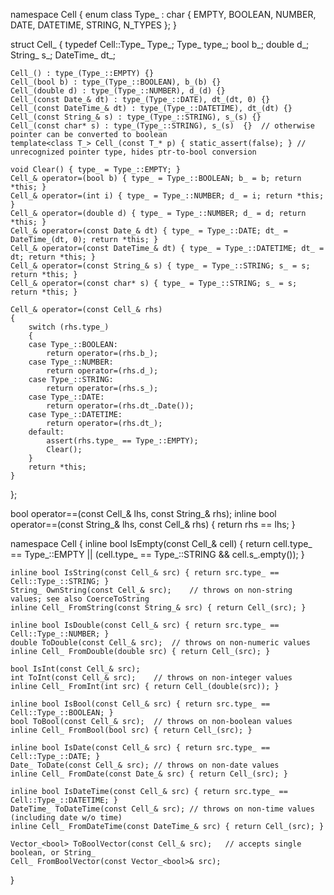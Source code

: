 namespace Cell
{
	enum class Type_ : char
	{
		EMPTY,
		BOOLEAN,
		NUMBER,
		DATE,
		DATETIME,
		STRING,
		N_TYPES
	};
}

struct Cell_
{
	typedef Cell::Type_ Type_;
	Type_ type_;
	bool b_;
	double d_;
	String_ s_;
	DateTime_ dt_;

	Cell_() : type_(Type_::EMPTY) {}
	Cell_(bool b) : type_(Type_::BOOLEAN), b_(b) {}
	Cell_(double d) : type_(Type_::NUMBER), d_(d) {}
	Cell_(const Date_& dt) : type_(Type_::DATE), dt_(dt, 0) {}
	Cell_(const DateTime_& dt) : type_(Type_::DATETIME), dt_(dt) {}
	Cell_(const String_& s) : type_(Type_::STRING), s_(s) {}
	Cell_(const char* s) : type_(Type_::STRING), s_(s)	{}	// otherwise pointer can be converted to boolean
	template<class T_> Cell_(const T_* p) { static_assert(false); }	// unrecognized pointer type, hides ptr-to-bool conversion

	void Clear() { type_ = Type_::EMPTY; }
	Cell_& operator=(bool b) { type_ = Type_::BOOLEAN; b_ = b; return *this; }
	Cell_& operator=(int i) { type_ = Type_::NUMBER; d_ = i; return *this; }
	Cell_& operator=(double d) { type_ = Type_::NUMBER; d_ = d; return *this; }
	Cell_& operator=(const Date_& dt) { type_ = Type_::DATE; dt_ = DateTime_(dt, 0); return *this; }
	Cell_& operator=(const DateTime_& dt) { type_ = Type_::DATETIME; dt_ = dt; return *this; }
	Cell_& operator=(const String_& s) { type_ = Type_::STRING; s_ = s; return *this; }
	Cell_& operator=(const char* s) { type_ = Type_::STRING; s_ = s; return *this; }

	Cell_& operator=(const Cell_& rhs)
	{
		switch (rhs.type_)
		{
		case Type_::BOOLEAN:
			return operator=(rhs.b_);
		case Type_::NUMBER:
			return operator=(rhs.d_);
		case Type_::STRING:
			return operator=(rhs.s_);
		case Type_::DATE:
			return operator=(rhs.dt_.Date());
		case Type_::DATETIME:
			return operator=(rhs.dt_);
		default:
			assert(rhs.type_ == Type_::EMPTY);
			Clear();
		}
		return *this;
	}
};

bool operator==(const Cell_& lhs, const String_& rhs);
inline bool operator==(const String_& lhs, const Cell_& rhs) { return rhs == lhs; }

namespace Cell
{
	inline bool IsEmpty(const Cell_& cell) { return cell.type_ == Type_::EMPTY || (cell.type_ == Type_::STRING && cell.s_.empty()); }

	inline bool IsString(const Cell_& src) { return src.type_ == Cell::Type_::STRING; }
	String_ OwnString(const Cell_& src);	// throws on non-string values; see also CoerceToString
	inline Cell_ FromString(const String_& src) { return Cell_(src); }

	inline bool IsDouble(const Cell_& src) { return src.type_ == Cell::Type_::NUMBER; }
	double ToDouble(const Cell_& src);	// throws on non-numeric values
	inline Cell_ FromDouble(double src) { return Cell_(src); }

	bool IsInt(const Cell_& src);
	int ToInt(const Cell_& src);	// throws on non-integer values
	inline Cell_ FromInt(int src) { return Cell_(double(src)); }

	inline bool IsBool(const Cell_& src) { return src.type_ == Cell::Type_::BOOLEAN; }
	bool ToBool(const Cell_& src);	// throws on non-boolean values
	inline Cell_ FromBool(bool src) { return Cell_(src); }

	inline bool IsDate(const Cell_& src) { return src.type_ == Cell::Type_::DATE; }
	Date_ ToDate(const Cell_& src);	// throws on non-date values
	inline Cell_ FromDate(const Date_& src) { return Cell_(src); }

	inline bool IsDateTime(const Cell_& src) { return src.type_ == Cell::Type_::DATETIME; }
	DateTime_ ToDateTime(const Cell_& src);	// throws on non-time values (including date w/o time)
	inline Cell_ FromDateTime(const DateTime_& src) { return Cell_(src); }

	Vector_<bool> ToBoolVector(const Cell_& src);	// accepts single boolean, or String_
	Cell_ FromBoolVector(const Vector_<bool>& src);
}


